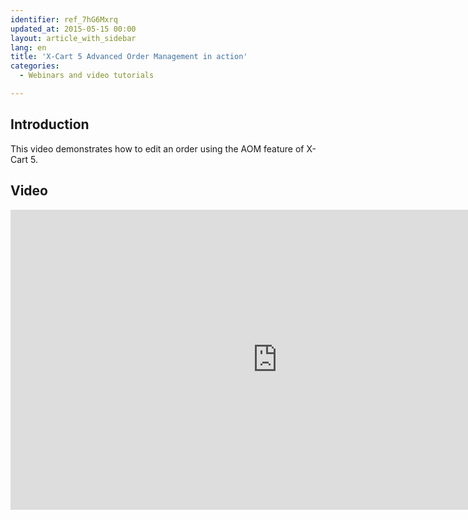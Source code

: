 ```yaml
---
identifier: ref_7hG6Mxrq
updated_at: 2015-05-15 00:00
layout: article_with_sidebar
lang: en
title: 'X-Cart 5 Advanced Order Management in action'
categories:
  - Webinars and video tutorials

---
```



## Introduction

This video demonstrates how to edit an order using the AOM feature of X-Cart 5.

## Video

<iframe class="youtube-player" type="text/html" style="width: 853px; height: 480px" src="http://www.youtube.com/embed/pX75WRiK4pQ" frameborder="0"></iframe>